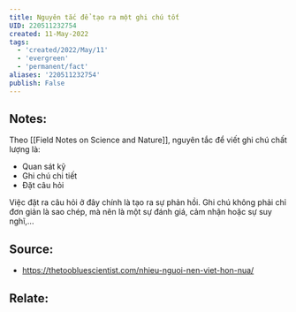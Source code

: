 ```yaml
---
title: Nguyên tắc để tạo ra một ghi chú tốt
UID: 220511232754
created: 11-May-2022
tags:
  - 'created/2022/May/11'
  - 'evergreen'
  - 'permanent/fact'
aliases: '220511232754'
publish: False
---
```

## Notes:
Theo [[Field Notes on Science and Nature]], nguyên tắc để viết ghi chú chất lượng là:
- Quan sát kỹ
- Ghi chú chi tiết
- Đặt câu hỏi

Việc đặt ra câu hỏi ở đây chính là tạo ra sự phản hồi. Ghi chú không phải chỉ đơn giản là sao chép, mà nên là một sự đánh giá, cảm nhận hoặc sự suy nghĩ,... 

## Source:
- https://thetoobluescientist.com/nhieu-nguoi-nen-viet-hon-nua/

## Relate:
